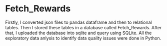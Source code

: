 # Fetch_Rewards
Firstly, I converted json files to pandas dataframe and then to relational tables. Then I stored these tables in a database called Fetch_Rewards. After that, I uploaded the database into sqlite and query using SQLite. All the exploratory data anlysis to identify data quality issues were done in Python.
